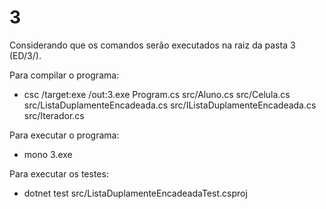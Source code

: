 # 3

Considerando que os comandos serão executados na raiz da pasta 3 (ED/3/).

Para compilar o programa:
* csc /target:exe /out:3.exe Program.cs src/Aluno.cs src/Celula.cs src/ListaDuplamenteEncadeada.cs src/IListaDuplamenteEncadeada.cs src/Iterador.cs

Para executar o programa:
* mono 3.exe

Para executar os testes:
* dotnet test src/ListaDuplamenteEncadeadaTest.csproj